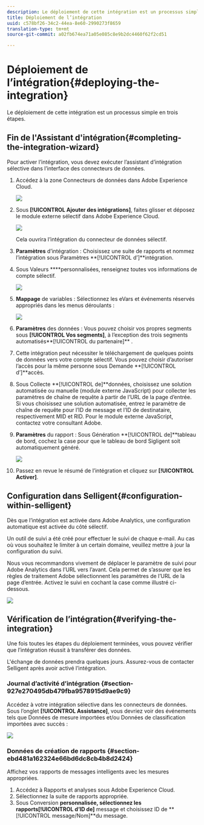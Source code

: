```yaml
---
description: Le déploiement de cette intégration est un processus simple en trois étapes.
title: Déploiement de l’intégration
uuid: c578bf26-34c2-44ea-8e60-2990273f8659
translation-type: tm+mt
source-git-commit: a02fb674ea71a05e085c8e9b2dc4460f62f2cd51

---
```



# Déploiement de l’intégration{#deploying-the-integration}

Le déploiement de cette intégration est un processus simple en trois étapes.

## Fin de l&#39;Assistant d&#39;intégration{#completing-the-integration-wizard}

Pour activer l’intégration, vous devez exécuter l’assistant d’intégration sélective dans l’interface des connecteurs de données.

1. Accédez à la zone Connecteurs de données dans Adobe Experience Cloud.

   ![](assets/selligent-data_connectors.png)

1. Sous **[!UICONTROL Ajouter des intégrations]**, faites glisser et déposez le module externe sélectif dans Adobe Experience Cloud.

   ![](assets/selligent-add_integration.png)

   Cela ouvrira l’intégration du connecteur de données sélectif.

1. **Paramètres** d’intégration : Choisissez une suite de rapports et nommez l’intégration sous Paramètres **[!UICONTROL d’]**intégration.

1. Sous Valeurs ****personnalisées, renseignez toutes vos informations de compte sélectif.

   ![](assets/selligent-general_settings.png)

1. **Mappage** de variables : Sélectionnez les eVars et événements réservés appropriés dans les menus déroulants :

   ![](assets/selligent-variables.png)

1. **Paramètres** des données : Vous pouvez choisir vos propres segments sous **[!UICONTROL Vos segments]**, à l’exception des trois segments automatisés**[!UICONTROL  du partenaire]** .

1. Cette intégration peut nécessiter le téléchargement de quelques points de données vers votre compte sélectif. Vous pouvez choisir d’autoriser l’accès pour la même personne sous Demande **[!UICONTROL d’]**accès.
1. Sous Collecte **[!UICONTROL de]**données, choisissez une solution automatisée ou manuelle (module externe JavaScript) pour collecter les paramètres de chaîne de requête à partir de l’URL de la page d’entrée. Si vous choisissez une solution automatisée, entrez le paramètre de chaîne de requête pour l’ID de message et l’ID de destinataire, respectivement MID et RID. Pour le module externe JavaScript, contactez votre consultant Adobe.
1. **Paramètres** du rapport : Sous Génération **[!UICONTROL de]**tableau de bord, cochez la case pour que le tableau de bord Sigligent soit automatiquement généré.

   ![](assets/selligent-report_settings.png)

1. Passez en revue le résumé de l’intégration et cliquez sur **[!UICONTROL Activer]**.

## Configuration dans Selligent{#configuration-within-selligent}

Dès que l’intégration est activée dans Adobe Analytics, une configuration automatique est activée du côté sélectif.

Un outil de suivi a été créé pour effectuer le suivi de chaque e-mail. Au cas où vous souhaitez le limiter à un certain domaine, veuillez mettre à jour la configuration du suivi.

Nous vous recommandons vivement de déplacer le paramètre de suivi pour Adobe Analytics dans l’URL vers l’avant. Cela permet de s’assurer que les règles de traitement Adobe sélectionnent les paramètres de l’URL de la page d’entrée. Activez le suivi en cochant la case comme illustré ci-dessous.

![](assets/selligent-tracker.png)

## Vérification de l’intégration{#verifying-the-integration}

Une fois toutes les étapes du déploiement terminées, vous pouvez vérifier que l’intégration réussit à transférer des données.

L&#39;échange de données prendra quelques jours. Assurez-vous de contacter Selligent après avoir activé l’intégration.

### Journal d’activité d’intégration {#section-927e270495db479fba9578915d9ae9c9}

Accédez à votre intégration sélective dans les connecteurs de données. Sous l’onglet **[!UICONTROL Assistance]**, vous devriez voir des événements tels que Données de mesure importées et/ou Données de classification importées avec succès :

![](assets/selligent-verifying.png)

### Données de création de rapports {#section-ebd481a162324e66bd6dc8cb4b8d2424}

Affichez vos rapports de messages intelligents avec les mesures appropriées.

1. Accédez à Rapports et analyses sous Adobe Experience Cloud.
1. Sélectionnez la suite de rapports appropriée.
1. Sous Conversion ****personnalisée, sélectionnez les rapports**[!UICONTROL  d’ID de]** message et choisissez ID de **[!UICONTROL message/Nom]**du message.

